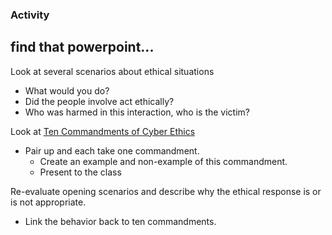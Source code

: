 
### Activity

## find that powerpoint...

Look at several scenarios about ethical situations
- What would you do?
- Did the people involve act ethically?
- Who was harmed in this interaction, who is the victim?

Look at [Ten Commandments of Cyber Ethics](https://en.wikipedia.org/wiki/Ten_Commandments_of_Computer_Ethics)
- Pair up and each take one commandment.  
	- Create an example and non-example of this commandment.
	- Present to the class

Re-evaluate opening scenarios and describe why the ethical response is or is not appropriate.  
- Link the behavior back to ten commandments.
